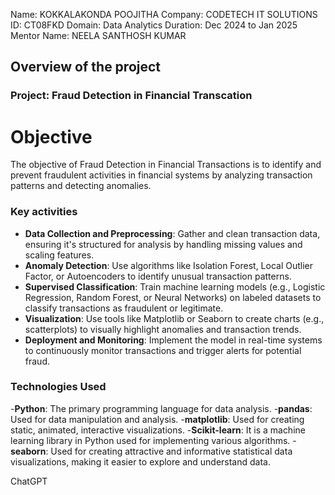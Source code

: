 Name: KOKKALAKONDA POOJITHA
Company: CODETECH IT SOLUTIONS
ID: CT08FKD
Domain: Data Analytics
Duration: Dec 2024 to Jan 2025
Mentor Name: NEELA SANTHOSH KUMAR 


## Overview of the project

### Project: Fraud Detection in Financial Transcation

# Objective
The objective of Fraud Detection in Financial Transactions is to identify and prevent fraudulent activities in financial systems by analyzing transaction patterns and detecting anomalies. 

### Key activities
- **Data Collection and Preprocessing**: Gather and clean transaction data, ensuring it's structured for analysis by handling missing values and scaling features.
- **Anomaly Detection**: Use algorithms like Isolation Forest, Local Outlier Factor, or Autoencoders to identify unusual transaction patterns.
- **Supervised Classification**: Train machine learning models (e.g., Logistic Regression, Random Forest, or Neural Networks) on labeled datasets to classify transactions as fraudulent or legitimate.
- **Visualization**: Use tools like Matplotlib or Seaborn to create charts (e.g., scatterplots) to visually highlight anomalies and transaction trends.
- **Deployment and Monitoring**: Implement the model in real-time systems to continuously monitor transactions and trigger alerts for potential fraud.


### Technologies Used
-**Python**: The primary programming language for data analysis.
-**pandas**: Used for data manipulation and analysis.
-**matplotlib**: Used for creating static, animated, interactive visualizations.
-**Scikit-learn**: It is a machine learning library in Python used for implementing various algorithms.
-**seaborn**: Used for creating attractive and informative statistical data visualizations, making it easier to explore and understand data.

  












ChatGPT
